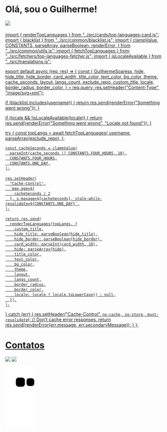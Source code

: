 # Olá, sou o Guilherme!
<div>
<a href="https://github.com/GuilhermeSoaress">
<img height="180em" src="https://github-readme-stats.vercel.app/api/top-langs/?username=GuilhermeSoaress&layout=compact&langs_count=7&theme=omni"/><br></br>
import { renderTopLanguages } from "../src/cards/top-languages-card.js";
import { blacklist } from "../src/common/blacklist.js";
import {
  clampValue,
  CONSTANTS,
  parseArray,
  parseBoolean,
  renderError,
} from "../src/common/utils.js";
import { fetchTopLanguages } from "../src/fetchers/top-languages-fetcher.js";
import { isLocaleAvailable } from "../src/translations.js";

export default async (req, res) => {
  const {
    GuilhermeSoaress,
    hide,
    hide_title,
    hide_border,
    card_width,
    title_color,
    text_color,
    bg_color,
    theme,
    cache_seconds,
    layout,
    langs_count,
    exclude_repo,
    custom_title,
    locale,
    border_radius,
    border_color,
  } = req.query;
  res.setHeader("Content-Type", "image/svg+xml");

  if (blacklist.includes(username)) {
    return res.send(renderError("Something went wrong"));
  }

  if (locale && !isLocaleAvailable(locale)) {
    return res.send(renderError("Something went wrong", "Locale not found"));
  }

  try {
    const topLangs = await fetchTopLanguages(
      username,
      parseArray(exclude_repo),
    );

    const cacheSeconds = clampValue(
      parseInt(cache_seconds || CONSTANTS.FOUR_HOURS, 10),
      CONSTANTS.FOUR_HOURS,
      CONSTANTS.ONE_DAY,
    );

    res.setHeader(
      "Cache-Control",
      `max-age=${
        cacheSeconds / 2
      }, s-maxage=${cacheSeconds}, stale-while-revalidate=${CONSTANTS.ONE_DAY}`,
    );

    return res.send(
      renderTopLanguages(topLangs, {
        custom_title,
        hide_title: parseBoolean(hide_title),
        hide_border: parseBoolean(hide_border),
        card_width: parseInt(card_width, 10),
        hide: parseArray(hide),
        title_color,
        text_color,
        bg_color,
        theme,
        layout,
        langs_count,
        border_radius,
        border_color,
        locale: locale ? locale.toLowerCase() : null,
      }),
    );
  } catch (err) {
    res.setHeader("Cache-Control", `no-cache, no-store, must-revalidate`); // Don't cache error responses.
    return res.send(renderError(err.message, err.secondaryMessage));
  }
};</div>
  
# Contatos
  
<div>
<a href = "mailto:guilhermesoares278@gmail.com"><img src="https://img.shields.io/badge/Gmail-D14836?style=for-the-badge&logo=gmail&logoColor=white" target="_blank"></a>
<a href="https://www.linkedin.com/in/guilherme-soares-061a2120a" target="_blank"><img src="https://img.shields.io/badge/-LinkedIn-%230077B5?style=for-the-badge&logo=linkedin&logoColor=white" target="_blank"></a>   
</div>


![Snake animation](https://github.com/GuilhermeSoaress/GuilhermeSoaress/blob/output/github-contribution-grid-snake.svg)
